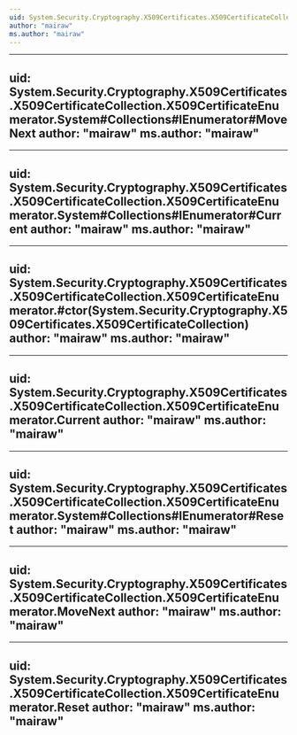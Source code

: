 ```yaml
---
uid: System.Security.Cryptography.X509Certificates.X509CertificateCollection.X509CertificateEnumerator
author: "mairaw"
ms.author: "mairaw"
---
```


---
uid: System.Security.Cryptography.X509Certificates.X509CertificateCollection.X509CertificateEnumerator.System#Collections#IEnumerator#MoveNext
author: "mairaw"
ms.author: "mairaw"
---

---
uid: System.Security.Cryptography.X509Certificates.X509CertificateCollection.X509CertificateEnumerator.System#Collections#IEnumerator#Current
author: "mairaw"
ms.author: "mairaw"
---

---
uid: System.Security.Cryptography.X509Certificates.X509CertificateCollection.X509CertificateEnumerator.#ctor(System.Security.Cryptography.X509Certificates.X509CertificateCollection)
author: "mairaw"
ms.author: "mairaw"
---

---
uid: System.Security.Cryptography.X509Certificates.X509CertificateCollection.X509CertificateEnumerator.Current
author: "mairaw"
ms.author: "mairaw"
---

---
uid: System.Security.Cryptography.X509Certificates.X509CertificateCollection.X509CertificateEnumerator.System#Collections#IEnumerator#Reset
author: "mairaw"
ms.author: "mairaw"
---

---
uid: System.Security.Cryptography.X509Certificates.X509CertificateCollection.X509CertificateEnumerator.MoveNext
author: "mairaw"
ms.author: "mairaw"
---

---
uid: System.Security.Cryptography.X509Certificates.X509CertificateCollection.X509CertificateEnumerator.Reset
author: "mairaw"
ms.author: "mairaw"
---
